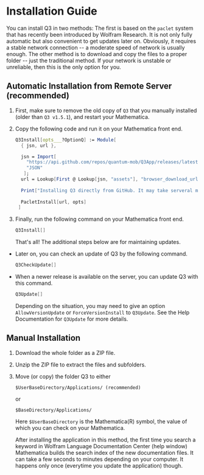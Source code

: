 # Installation Guide

You can install Q3 in two methods: The first is based on the `paclet` system that has recently been introduced by Wolfram Research. It is not only fully automatic but also convenient to get updates later on. Obviously, it requires a stable network connection -- a moderate speed of network is usually enough. The other method is to download and copy the files to a proper folder -- just the traditional method. If your network is unstable or unreliable, then this is the only option for you.

## Automatic Installation from Remote Server (recommended)

1. First, make sure to remove the old copy of `Q3` that you manually installed (older than `Q3 v1.5.1`), and restart your Mathematica.

2. Copy the following code and run it on your Mathematica front end.
   ```Mathematica
   Q3Install[opts___?OptionQ] := Module[
     { jsn, url },
   
     jsn = Import[
       "https://api.github.com/repos/quantum-mob/Q3App/releases/latest", 
       "JSON"
      ];
     url = Lookup[First @ Lookup[jsn, "assets"], "browser_download_url"];
  
     Print["Installing Q3 directly from GitHub. It may take serveral minutes or longer depending on your network conditions and your computer. Please be patient."];
  
     PacletInstall[url, opts]
    ]
   ```

3. Finally, run the following command on your Mathematica front end.
   ```Mathematica
   Q3Install[]
   ```
   That's all! The additional steps below are for maintaining updates.

- Later on, you can check an update of Q3 by the following command.
  ```Mathematica
  Q3CheckUpdate[]
  ```

- When a newer release is available on the server, you can update Q3 with this command.
  ```Mathematica
  Q3Update[]
  ```
  Depending on the situation, you may need to give an option `AllowVersionUpdate` or `ForceVersionInstall` to `Q3Update`. See the Help Documentation for `Q3Update` for more details.


## Manual Installation

1. Download the whole folder as a ZIP file.

2. Unzip the ZIP file to extract the files and subfolders.

3. Move (or copy) the folder Q3 to either

   ```
   $UserBaseDirectory/Applications/ (recommended)
   ```

   or
   
   ```
   $BaseDirectory/Applications/
   ```

   Here `$UserBaseDirectory` is the Mathematica(R) symbol, the value of which you can check on your Mathematica.

   After installing the application in this method, the first time you search a keyword in Wolfram Language Documentation Center (help window) Mathematica builds the search index of the new documentation files. It can take a few seconds to minutes depending on your computer. It happens only once (everytime you update the application) though.
